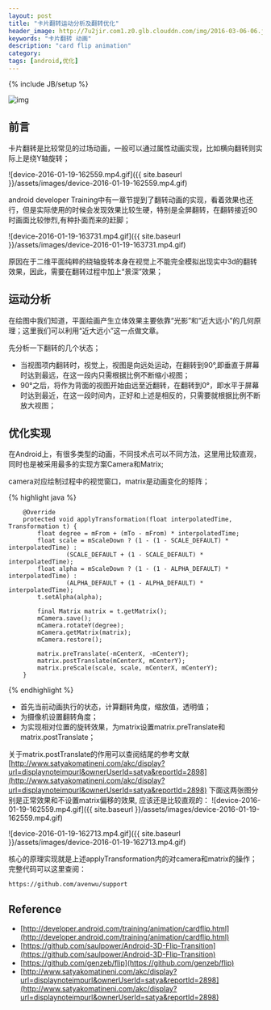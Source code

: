 ```yaml
---
layout: post
title: "卡片翻转运动分析及翻转优化"
header_image: http://7u2jir.com1.z0.glb.clouddn.com/img/2016-03-06-06.jpg
keywords: "卡片翻转 动画"
description: "card flip animation"
category: 
tags: [android,优化]
---
```

{% include JB/setup %}

![img](http://7u2jir.com1.z0.glb.clouddn.com/img/2016-03-06-06.jpg)

## 前言

卡片翻转是比较常见的过场动画，一般可以通过属性动画实现，比如横向翻转则实际上是绕Y轴旋转；
	
![device-2016-01-19-162559.mp4.gif]({{ site.baseurl }}/assets/images/device-2016-01-19-162559.mp4.gif)  

android developer Training中有一章节提到了翻转动画的实现，看着效果也还行，但是实际使用的时候会发现效果比较生硬，特别是全屏翻转，在翻转接近90时画面比较惨烈,有种扑面而来的赶脚；  


![device-2016-01-19-163731.mp4.gif]({{ site.baseurl }}/assets/images/device-2016-01-19-163731.mp4.gif)


原因在于二维平面纯粹的绕轴旋转本身在视觉上不能完全模拟出现实中3d的翻转效果，因此，需要在翻转过程中加上“景深”效果；

## 运动分析
在绘图中我们知道，平面绘画产生立体效果主要依靠“光影”和“近大远小”的几何原理；这里我们可以利用“近大远小”这一点做文章。

先分析一下翻转的几个状态；  

[]()

  
    
    

* 当视图项内翻转时，视觉上，视图是向远处运动，在翻转到90°,即垂直于屏幕时达到最远，在这一段内只需根据比例不断缩小视图；
* 90°之后，将作为背面的视图开始由远至近翻转，在翻转到0°，即水平于屏幕时达到最近，在这一段时间内，正好和上述是相反的，只需要就根据比例不断放大视图；

## 优化实现
在Android上，有很多类型的动画，不同技术点可以不同方法，这里用比较直观，同时也是被采用最多的实现方案Camera和Matrix;

camera对应绘制过程中的视觉窗口，matrix是动画变化的矩阵；  


{% highlight java %}

        @Override
        protected void applyTransformation(float interpolatedTime, Transformation t) {
            float degree = mFrom + (mTo - mFrom) * interpolatedTime;
            float scale = mScaleDown ? (1 - (1 - SCALE_DEFAULT) * interpolatedTime) :
                    (SCALE_DEFAULT + (1 - SCALE_DEFAULT) * interpolatedTime);
            float alpha = mScaleDown ? (1 - (1 - ALPHA_DEFAULT) * interpolatedTime) :
                    (ALPHA_DEFAULT + (1 - ALPHA_DEFAULT) * interpolatedTime);
            t.setAlpha(alpha);

            final Matrix matrix = t.getMatrix();
            mCamera.save();
            mCamera.rotateY(degree);
            mCamera.getMatrix(matrix);
            mCamera.restore();

            matrix.preTranslate(-mCenterX, -mCenterY);
            matrix.postTranslate(mCenterX, mCenterY);
            matrix.preScale(scale, scale, mCenterX, mCenterY);
        }
{% endhighlight %}

* 首先当前动画执行的状态，计算翻转角度，缩放值，透明值；
* 为摄像机设置翻转角度；
* 为实现相对位置的旋转效果，为matrix设置matrix.preTranslate和matrix.postTranslate；

关于matrix.postTranslate的作用可以查阅结尾的参考文献[http://www.satyakomatineni.com/akc/display?url=displaynoteimpurl&ownerUserId=satya&reportId=2898](http://www.satyakomatineni.com/akc/display?url=displaynoteimpurl&ownerUserId=satya&reportId=2898)
下面这两张图分别是正常效果和不设置matrix偏移的效果, 应该还是比较直观的：
![device-2016-01-19-162559.mp4.gif]({{ site.baseurl }}/assets/images/device-2016-01-19-162559.mp4.gif) 

![device-2016-01-19-162713.mp4.gif]({{ site.baseurl }}/assets/images/device-2016-01-19-162713.mp4.gif) 

核心的原理实现就是上述applyTransformation内的对camera和matrix的操作；
完整代码可以这里查阅：

	https://github.com/avenwu/support
	

## Reference
* [http://developer.android.com/training/animation/cardflip.html](http://developer.android.com/training/animation/cardflip.html)
* [https://github.com/saulpower/Android-3D-Flip-Transition](https://github.com/saulpower/Android-3D-Flip-Transition)
* [https://github.com/genzeb/flip](https://github.com/genzeb/flip)
* [http://www.satyakomatineni.com/akc/display?url=displaynoteimpurl&ownerUserId=satya&reportId=2898](http://www.satyakomatineni.com/akc/display?url=displaynoteimpurl&ownerUserId=satya&reportId=2898)
